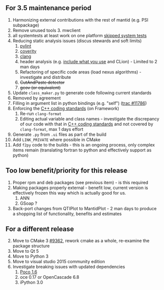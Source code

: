 For 3.5 maintenance period
--------------------------
1. Harmonizing external contributions with the rest of mantid (e.g. PSI subpackage)
1. Remove unused tools
   3. mwclient
1. all systemtests at least work on one platform [skipped system tests](http://developer.mantidproject.org/systemtests/)
1. Reducing static analysis issues (discus stewards and soft limits)
   1. [pylint](http://builds.mantidproject.org/job/pylint_master)
   2. [coverity](https://scan.coverity.com/projects/335)
   3. [clang](http://builds.mantidproject.org/job/master_clean-clang/)
   6. header analysis (e.g. [include what you use](http://www.mantidproject.org/IWYU) and CLion) - Limited to 2 man days
   7. Refactoring of specific code areas (load nexus algorithms) - investigate and distribute
   4. ~~CutAndPaste detector~~
   5. ~~gcov (or equivalent)~~
1. Update `class_maker.py` to generate code following current standards
1. Removed by agreement
1. Filling in argument list in python bindings (e.g. "self") ([trac #11786](http://trac.mantidproject.org/mantid/ticket/11786))
1. Enforcing the [C++ coding standards](http://www.mantidproject.org/C%2B%2B_Coding_Standards) (on Framework)
   1. Re-run `clang-format`
   1. Editing actual variable and class names - investigate the discrepancy of our code with that in [C++ coding standards](http://www.mantidproject.org/C%2B%2B_Coding_Standards) and not covered by `clang-format`, max 1 days effort
1. Generate `.py` from `.ui` files as part of the build
1. Add `LINK_PRIVATE` where possible in CMake
1. Add `f2py` code to the builds - this is an ongoing process, only complex items remain (translating fortran to python and effectively support as python)

Too low benefit/priority for this release
-----------------------------------------
1. Proper rpm and deb packages (see previous item) - is this required
1. Making packages properly external - benefit low, current version is effectively frozen this way which is actually good for us.
   1. ANN
   2. GSoap ?
1. Back-port changes from QTIPlot to MantidPlot - 2 man days to produce a shopping list of functionality, benefits and estimates

   
For a different release
-----------------------
2. Move to CMake 3 [#9362](http://trac.mantidproject.org/mantid/ticket/9362), rework cmake as a whole, re-examine the package structure
2. Move to Qt 5
3. Move to Python 3
4. Move to visual studio 2015 community edition
5. Investigate breaking issues with updated dependencies
    1. [Poco 1.6](http://trac.mantidproject.org/mantid/ticket/10976)
    2. oce 0.17 or OpenCascade 6.8
    3. iPython 3.0
